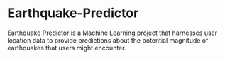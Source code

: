 # Earthquake-Predictor
Earthquake Predictor is a Machine Learning project that harnesses user location data to provide predictions about the potential magnitude of earthquakes that users might encounter.
